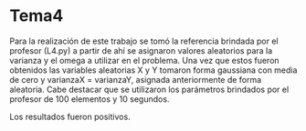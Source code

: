 # Tema4

Para la realización de este trabajo se tomó la referencia brindada por el profesor (L4.py) a partir de ahí se asignaron valores 
aleatorios para la varianza y el omega a utilizar en el problema. Una vez que estos fueron obtenidos las variables aleatorias X y Y 
tomaron forma gaussiana con media de cero y varianzaX = varianzaY, asignada anteriormente de forma aleatoria. Cabe destacar que se 
utilizaron los parámetros brindados por el profesor de 100 elementos y 10 segundos.

Los resultados fueron positivos.
